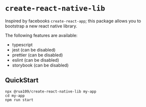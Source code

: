 # `create-react-native-lib`

Inspired by facebooks `create-react-app`; this package allows you to bootstrap a new react native library.

The following features are available:

- typescript
- jest (can be disabled)
- prettier (can be disabled)
- eslint (can be disabled)
- storybook (can be disabled)

## QuickStart

```
npx @rua109/create-react-native-lib my-app
cd my-app
npm run start
```
